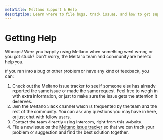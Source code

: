 ```yaml
---
metaTitle: Meltano Support & Help
description: Learn where to file bugs, track issues, and how to get support from the Meltano Slack and other channels.
---
```


# Getting Help

Whoops! Were you happily using Meltano when something went wrong or you got stuck? Don't worry, the Meltano team and community are here to help you.

If you ran into a bug or other problem or have any kind of feedback, you can:

1. Check out the [Meltano issue tracker][issues] to see if someone else has already reported the same issue or made the same request. Feel free to weigh in with extra information, or just to make sure the issue gets the attention it deserves.
2. Join the <SlackChannelLink>Meltano Slack channel</SlackChannelLink> which is frequented by the team and the rest of the community. You can ask any questions you may have in here, or just chat with fellow users.
3. <IntercomLink>Contact the team directly</IntercomLink> using Intercom, right from this website. 
4. File a new issue on the [Meltano issue tracker][issues] so that we can track your problem or suggestion and find the best solution together.

[issues]: https://gitlab.com/meltano/meltano/issues/